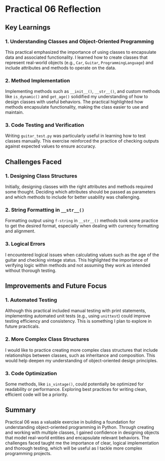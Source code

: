 # Practical 06 Reflection

## Key Learnings

### 1. Understanding Classes and Object-Oriented Programming
This practical emphasized the importance of using classes to encapsulate data and associated functionality. I learned how to create classes that represent real-world objects (e.g., `Car`, `Guitar`, `ProgrammingLanguage`) and include attributes and methods to operate on the data.

### 2. Method Implementation
Implementing methods such as `__init__()`, `__str__()`, and custom methods like `is_dynamic()` and `get_age()` solidified my understanding of how to design classes with useful behaviors. The practical highlighted how methods encapsulate functionality, making the class easier to use and maintain.

### 3. Code Testing and Verification
Writing `guitar_test.py` was particularly useful in learning how to test classes manually. This exercise reinforced the practice of checking outputs against expected values to ensure accuracy.

## Challenges Faced

### 1. Designing Class Structures
Initially, designing classes with the right attributes and methods required some thought. Deciding which attributes should be passed as parameters and which methods to include for better usability was challenging.

### 2. String Formatting in `__str__()`
Formatting output using `f-string` in `__str__()` methods took some practice to get the desired format, especially when dealing with currency formatting and alignment.

### 3. Logical Errors
I encountered logical issues when calculating values such as the age of the guitar and checking vintage status. This highlighted the importance of verifying logic within methods and not assuming they work as intended without thorough testing.

## Improvements and Future Focus

### 1. Automated Testing
Although this practical included manual testing with print statements, implementing automated unit tests (e.g., using `unittest`) could improve testing efficiency and consistency. This is something I plan to explore in future practicals.

### 2. More Complex Class Structures
I would like to practice creating more complex class structures that include relationships between classes, such as inheritance and composition. This would help deepen my understanding of object-oriented design principles.

### 3. Code Optimization
Some methods, like `is_vintage()`, could potentially be optimized for readability or performance. Exploring best practices for writing clean, efficient code will be a priority.

## Summary
Practical 06 was a valuable exercise in building a foundation for understanding object-oriented programming in Python. Through creating and working with multiple classes, I gained confidence in designing objects that model real-world entities and encapsulate relevant behaviors. The challenges faced taught me the importance of clear, logical implementation and thorough testing, which will be useful as I tackle more complex programming projects.


